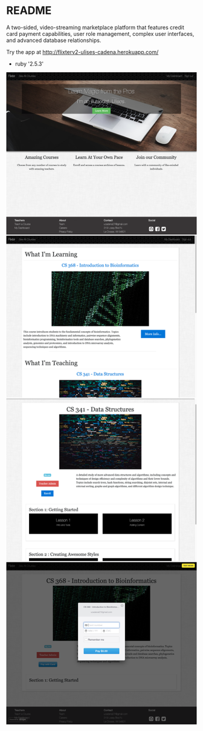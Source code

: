 # README

A two-sided, video-streaming marketplace platform that features credit card payment capabilities, user role management, complex user interfaces, and advanced database relationships.

Try the app at http://flixterv2-ulises-cadena.herokuapp.com/

* ruby '2.5.3'

<img src="app/assets/images/flixterfront.png" alt="front page screenshot">
<br />
<img src="app/assets/images/flixterDash.png" alt="Dashboard page screenshot">
<br />
<img src="app/assets/images/flixterCourse.png" alt="Course page screenshot">
<br />
<img src="app/assets/images/FlixterPayment.png" alt="Payment screenshot">